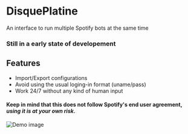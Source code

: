 # DisquePlatine
An interface to run multiple Spotify bots at the same time

### Still in a early state of developement

## Features

* Import/Export configurations
* Avoid using the usual loging-in format (uname/pass)
* Work 24/7 without any kind of human input

#### Keep in mind that this does __not__ follow  Spotify's end user agreement, *using it is at your own risk*.
![Demo image](https://prnt.sc/ZT1Jluw3vLw4)
